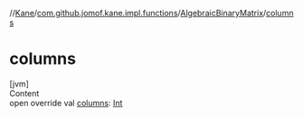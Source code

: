 //[Kane](../../index.md)/[com.github.jomof.kane.impl.functions](../index.md)/[AlgebraicBinaryMatrix](index.md)/[columns](columns.md)



# columns  
[jvm]  
Content  
open override val [columns](columns.md): [Int](https://kotlinlang.org/api/latest/jvm/stdlib/kotlin/-int/index.html)  



